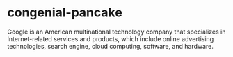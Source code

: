# congenial-pancake
Google is an American multinational technology company that specializes in Internet-related services and products, which include online advertising technologies, search engine, cloud computing, software, and hardware.
